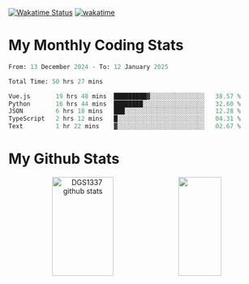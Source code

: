 [![Wakatime Status](https://github.com/noopurphalak/noopurphalak/workflows/wakatime-status-update/badge.svg)](https://github.com/noopurphalak/noopurphalak/actions/workflows/main.yml)
[![wakatime](https://wakatime.com/badge/user/80ace140-ef40-4fdd-b8ed-f3be3d2e1aea.svg)](https://wakatime.com/@80ace140-ef40-4fdd-b8ed-f3be3d2e1aea)

# My Monthly Coding Stats

<!--START_SECTION:waka-->

```python
From: 13 December 2024 - To: 12 January 2025

Total Time: 50 hrs 27 mins

Vue.js       19 hrs 48 mins  █████████▓░░░░░░░░░░░░░░░   38.57 %
Python       16 hrs 44 mins  ████████░░░░░░░░░░░░░░░░░   32.60 %
JSON         6 hrs 18 mins   ███░░░░░░░░░░░░░░░░░░░░░░   12.28 %
TypeScript   2 hrs 12 mins   █░░░░░░░░░░░░░░░░░░░░░░░░   04.31 %
Text         1 hr 22 mins    ▓░░░░░░░░░░░░░░░░░░░░░░░░   02.67 %
```

<!--END_SECTION:waka-->

# My Github Stats
<div style="text-align: center;">
  <img width="49%" height="195px" src="https://github-readme-stats-sigma-five.vercel.app/api?username=noopurphalak&show_icons=true&count_private=true&hide_border=true&title_color=00FFFF&icon_color=00FFFF&text_color=00FFFF&bg_color=0d1117" alt="DGS1337 github stats" />
  <img width="41%" height="195px" src="https://github-readme-stats-sigma-five.vercel.app/api/top-langs/?username=noopurphalak&layout=compact&hide_border=true&title_color=00FFFF&text_color=00FFFF&bg_color=0d1117" />
</div>
